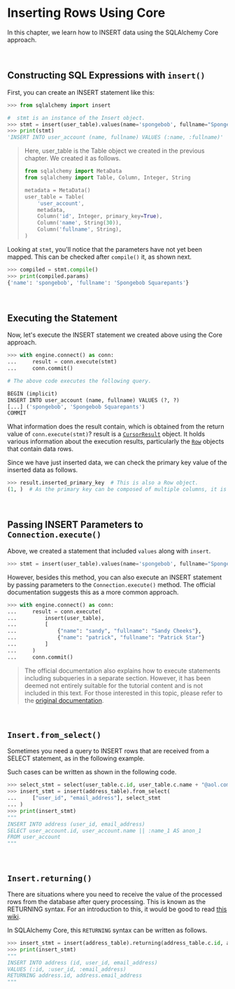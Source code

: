 # Inserting Rows Using Core

In this chapter, we learn how to INSERT data using the SQLAlchemy Core approach.

<br>

## Constructing SQL Expressions with `insert()`

First, you can create an INSERT statement like this:

```python
>>> from sqlalchemy import insert

#  stmt is an instance of the Insert object.
>>> stmt = insert(user_table).values(name='spongebob', fullname="Spongebob Squarepants")
>>> print(stmt)
'INSERT INTO user_account (name, fullname) VALUES (:name, :fullname)'
```

> Here, user_table is the Table object we created in the previous chapter. We created it as follows.
> 
> ```python
> from sqlalchemy import MetaData
> from sqlalchemy import Table, Column, Integer, String
> 
> metadata = MetaData()
> user_table = Table(
>     'user_account',
>     metadata,
>     Column('id', Integer, primary_key=True),
>     Column('name', String(30)),
>     Column('fullname', String),
> )
> ```

Looking at `stmt`, you'll notice that the parameters have not yet been mapped.
This can be checked after `compile()` it, as shown next.

```python
>>> compiled = stmt.compile()
>>> print(compiled.params)
{'name': 'spongebob', 'fullname': 'Spongebob Squarepants'}
```

<br>

## Executing the Statement

Now, let's execute the INSERT statement we created above using the Core approach.

```python
>>> with engine.connect() as conn:
...     result = conn.execute(stmt)
...     conn.commit()

# The above code executes the following query.

BEGIN (implicit)
INSERT INTO user_account (name, fullname) VALUES (?, ?)
[...] ('spongebob', 'Spongebob Squarepants')
COMMIT
```

What information does the result contain, which is obtained from the return value of `conn.execute(stmt)`?
result is a [`CursorResult`](https://docs.sqlalchemy.org/en/20/core/connections.html#sqlalchemy.engine.CursorResult) object.
It holds various information about the execution results, particularly the [`Row`](https://docs.sqlalchemy.org/en/20/core/connections.html#sqlalchemy.engine.Row) objects that contain data rows.

Since we have just inserted data, we can check the primary key value of the inserted data as follows.

```python
>>> result.inserted_primary_key  # This is also a Row object.
(1, )  # As the primary key can be composed of multiple columns, it is represented as a tuple.
```

<br>

## Passing INSERT Parameters to `Connection.execute()`

Above, we created a statement that included `values` along with `insert`.

```python
>>> stmt = insert(user_table).values(name='spongebob', fullname="Spongebob Squarepants")
```

However, besides this method, you can also execute an INSERT statement by passing parameters to the `Connection.execute()` method. The official documentation suggests this as a more common approach.

```python
>>> with engine.connect() as conn:
...     result = conn.execute(
...         insert(user_table),
...         [
...             {"name": "sandy", "fullname": "Sandy Cheeks"},
...             {"name": "patrick", "fullname": "Patrick Star"}
...         ]
...     )
...     conn.commit()
```

> The official documentation also explains how to execute statements including subqueries in a separate section. However, it has been deemed not entirely suitable for the tutorial content and is not included in this text.
> For those interested in this topic, please refer to the [original documentation](https://docs.sqlalchemy.org/en/20/tutorial/data_insert.html#insert-usually-generates-the-values-clause-automatically).

<br>

## `Insert.from_select()` 

Sometimes you need a query to INSERT rows that are received from a SELECT statement, as in the following example.

Such cases can be written as shown in the following code.

```python
>>> select_stmt = select(user_table.c.id, user_table.c.name + "@aol.com")
>>> insert_stmt = insert(address_table).from_select(
...     ["user_id", "email_address"], select_stmt
... )
>>> print(insert_stmt)
"""
INSERT INTO address (user_id, email_address)
SELECT user_account.id, user_account.name || :name_1 AS anon_1
FROM user_account
"""
```

<br>

## `Insert.returning()`

There are situations where you need to receive the value of the processed rows from the database after query processing. This is known as the RETURNING syntax.
For an introduction to this, it would be good to read [this wiki](https://wiki.postgresql.org/wiki/UPSERT).

In SQLAlchemy Core, this `RETURNING` syntax can be written as follows.

```python
>>> insert_stmt = insert(address_table).returning(address_table.c.id, address_table.c.email_address)
>>> print(insert_stmt)
"""
INSERT INTO address (id, user_id, email_address)
VALUES (:id, :user_id, :email_address)
RETURNING address.id, address.email_address
"""
```
